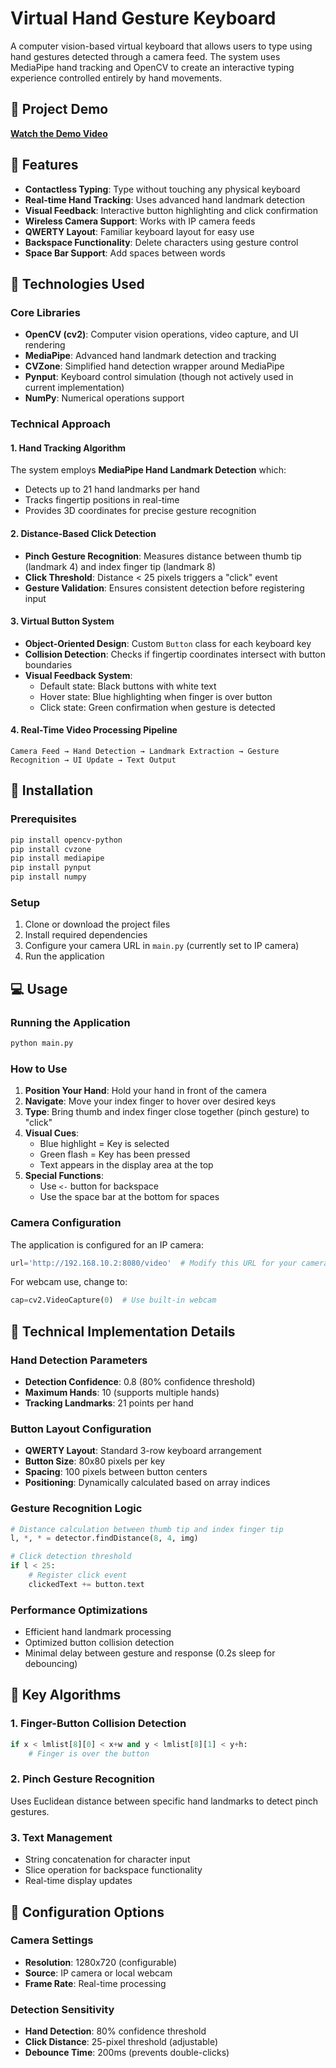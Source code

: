 # Virtual Hand Gesture Keyboard

A computer vision-based virtual keyboard that allows users to type using hand gestures detected through a camera feed. The system uses MediaPipe hand tracking and OpenCV to create an interactive typing experience controlled entirely by hand movements.

## 🎥 Project Demo
[**Watch the Demo Video**](https://drive.google.com/file/d/1WXENJlqLEa_FohsthdufYV21LKudEPme/view?usp=sharing)

## 🌟 Features

- **Contactless Typing**: Type without touching any physical keyboard
- **Real-time Hand Tracking**: Uses advanced hand landmark detection
- **Visual Feedback**: Interactive button highlighting and click confirmation
- **Wireless Camera Support**: Works with IP camera feeds
- **QWERTY Layout**: Familiar keyboard layout for easy use
- **Backspace Functionality**: Delete characters using gesture control
- **Space Bar Support**: Add spaces between words

## 🔧 Technologies Used

### Core Libraries
- **OpenCV (cv2)**: Computer vision operations, video capture, and UI rendering
- **MediaPipe**: Advanced hand landmark detection and tracking
- **CVZone**: Simplified hand detection wrapper around MediaPipe
- **Pynput**: Keyboard control simulation (though not actively used in current implementation)
- **NumPy**: Numerical operations support

### Technical Approach

#### 1. Hand Tracking Algorithm
The system employs **MediaPipe Hand Landmark Detection** which:
- Detects up to 21 hand landmarks per hand
- Tracks fingertip positions in real-time
- Provides 3D coordinates for precise gesture recognition

#### 2. Distance-Based Click Detection
- **Pinch Gesture Recognition**: Measures distance between thumb tip (landmark 4) and index finger tip (landmark 8)
- **Click Threshold**: Distance < 25 pixels triggers a "click" event
- **Gesture Validation**: Ensures consistent detection before registering input

#### 3. Virtual Button System
- **Object-Oriented Design**: Custom `Button` class for each keyboard key
- **Collision Detection**: Checks if fingertip coordinates intersect with button boundaries
- **Visual Feedback System**: 
  - Default state: Black buttons with white text
  - Hover state: Blue highlighting when finger is over button
  - Click state: Green confirmation when gesture is detected

#### 4. Real-Time Video Processing Pipeline
```
Camera Feed → Hand Detection → Landmark Extraction → Gesture Recognition → UI Update → Text Output
```

## 🚀 Installation

### Prerequisites
```bash
pip install opencv-python
pip install cvzone
pip install mediapipe
pip install pynput
pip install numpy
```

### Setup
1. Clone or download the project files
2. Install required dependencies
3. Configure your camera URL in `main.py` (currently set to IP camera)
4. Run the application

## 💻 Usage

### Running the Application
```bash
python main.py
```

### How to Use
1. **Position Your Hand**: Hold your hand in front of the camera
2. **Navigate**: Move your index finger to hover over desired keys
3. **Type**: Bring thumb and index finger close together (pinch gesture) to "click"
4. **Visual Cues**:
   - Blue highlight = Key is selected
   - Green flash = Key has been pressed
   - Text appears in the display area at the top
5. **Special Functions**:
   - Use `<-` button for backspace
   - Use the space bar at the bottom for spaces

### Camera Configuration
The application is configured for an IP camera:
```python
url='http://192.168.10.2:8080/video'  # Modify this URL for your camera
```
For webcam use, change to:
```python
cap=cv2.VideoCapture(0)  # Use built-in webcam
```

## 🔬 Technical Implementation Details

### Hand Detection Parameters
- **Detection Confidence**: 0.8 (80% confidence threshold)
- **Maximum Hands**: 10 (supports multiple hands)
- **Tracking Landmarks**: 21 points per hand

### Button Layout Configuration
- **QWERTY Layout**: Standard 3-row keyboard arrangement
- **Button Size**: 80x80 pixels per key
- **Spacing**: 100 pixels between button centers
- **Positioning**: Dynamically calculated based on array indices

### Gesture Recognition Logic
```python
# Distance calculation between thumb tip and index finger tip
l, *, * = detector.findDistance(8, 4, img)

# Click detection threshold
if l < 25:
    # Register click event
    clickedText += button.text
```

### Performance Optimizations
- Efficient hand landmark processing
- Optimized button collision detection
- Minimal delay between gesture and response (0.2s sleep for debouncing)

## 🎯 Key Algorithms

### 1. Finger-Button Collision Detection
```python
if x < lmlist[8][0] < x+w and y < lmlist[8][1] < y+h:
    # Finger is over the button
```

### 2. Pinch Gesture Recognition
Uses Euclidean distance between specific hand landmarks to detect pinch gestures.

### 3. Text Management
- String concatenation for character input
- Slice operation for backspace functionality
- Real-time display updates

## 🔧 Configuration Options

### Camera Settings
- **Resolution**: 1280x720 (configurable)
- **Source**: IP camera or local webcam
- **Frame Rate**: Real-time processing

### Detection Sensitivity
- **Hand Detection**: 80% confidence threshold
- **Click Distance**: 25-pixel threshold (adjustable)
- **Debounce Time**: 200ms (prevents double-clicks)
